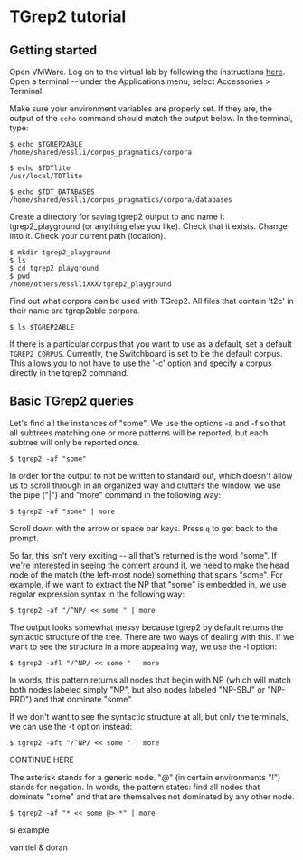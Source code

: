 # TGrep2 tutorial

## Getting started

Open VMWare. Log on to the virtual lab by following the instructions [here](http://esslli2016.unibz.it/?page_id=2228). Open a terminal -- under the Applications menu, select Accessories > Terminal.

Make sure your environment variables are properly set. If they are, the output of the `echo` command should match the output below. In the terminal, type:

```
$ echo $TGREP2ABLE
/home/shared/esslli/corpus_pragmatics/corpora
```

```
$ echo $TDTlite
/usr/local/TDTlite
```

```
$ echo $TDT_DATABASES
/home/shared/esslli/corpus_pragmatics/corpora/databases
```

Create a directory for saving tgrep2 output to and name it tgrep2_playground (or anything else you like). Check that it exists. Change into it. Check your current path (location).

```
$ mkdir tgrep2_playground
$ ls
$ cd tgrep2_playground
$ pwd
/home/others/esslliXXX/tgrep2_playground
```

Find out what corpora can be used with TGrep2. All files that contain 't2c' in their name are tgrep2able corpora.

```
$ ls $TGREP2ABLE
```

If there is a particular corpus that you want to use as a default, set a default `TGREP2_CORPUS`. Currently, the Switchboard is set to be the default corpus. This allows you to not have to use the '-c' option and specify a corpus directly in the tgrep2 command.

## Basic TGrep2 queries

Let's find all the instances of "some". We use the options -a and -f so that all subtrees matching one or more patterns will be reported, but each subtree will only be reported once.

```
$ tgrep2 -af "some"
```

In order for the output to not be written to standard out, which doesn't allow us to scroll through in an organized way and clutters the window, we use the pipe ("|") and "more" command in the following way:

```
$ tgrep2 -af "some" | more
```

Scroll down with the arrow or space bar keys. Press `q` to get back to the prompt.

So far, this isn't very exciting -- all that's returned is the word "some". If we're interested in seeing the content around it, we need to make the head node of the match (the left-most node) something that spans "some". For example, if we want to extract the NP that "some" is embedded in, we use regular expression syntax in the following way:

```
$ tgrep2 -af "/^NP/ << some " | more
```

The output looks somewhat messy because tgrep2 by default returns the syntactic structure of the tree. There are two ways of dealing with this. If we want to see the structure in a more appealing way, we use the -l option:

```
$ tgrep2 -afl "/^NP/ << some " | more
```

In words, this pattern returns all nodes that begin with NP (which will match both nodes labeled simply "NP", but also nodes labeled "NP-SBJ" or "NP-PRD") and that dominate "some".

If we don't want to see the syntactic structure at all, but only the terminals, we can use the -t option instead:

```
$ tgrep2 -aft "/^NP/ << some " | more
```

CONTINUE HERE

 The asterisk stands for a generic node. "@" (in certain environments "!") stands for negation. In words, the pattern states: find all nodes that dominate "some" and that are themselves not dominated by any other node. 

```
$ tgrep2 -af "* << some @> *" | more
```


si example

van tiel & doran
